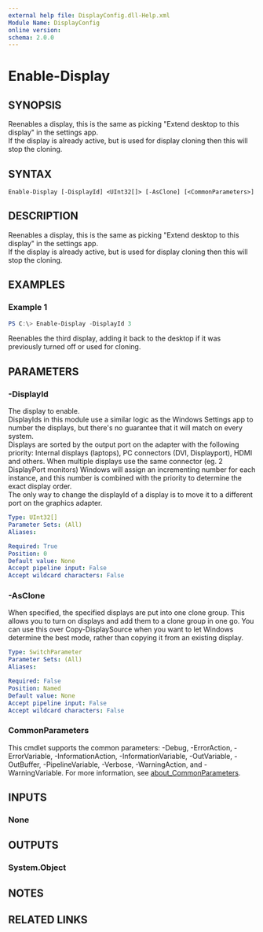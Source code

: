 ```yaml
---
external help file: DisplayConfig.dll-Help.xml
Module Name: DisplayConfig
online version:
schema: 2.0.0
---
```


# Enable-Display

## SYNOPSIS
Reenables a display, this is the same as picking "Extend desktop to this display" in the settings app.  
If the display is already active, but is used for display cloning then this will stop the cloning.

## SYNTAX

```
Enable-Display [-DisplayId] <UInt32[]> [-AsClone] [<CommonParameters>]
```

## DESCRIPTION
Reenables a display, this is the same as picking "Extend desktop to this display" in the settings app.  
If the display is already active, but is used for display cloning then this will stop the cloning.

## EXAMPLES

### Example 1
```powershell
PS C:\> Enable-Display -DisplayId 3
```

Reenables the third display, adding it back to the desktop if it was previously turned off or used for cloning.

## PARAMETERS

### -DisplayId
The display to enable.  
DisplayIds in this module use a similar logic as the Windows Settings app to number the displays, but there's no guarantee that it will match on every system.  
Displays are sorted by the output port on the adapter with the following priority: Internal displays (laptops), PC connectors (DVI, Displayport), HDMI and others.
When multiple displays use the same connector (eg. 2 DisplayPort monitors) Windows will assign an incrementing number for each instance, and this number is combined with the priority to determine the exact display order.  
The only way to change the displayId of a display is to move it to a different port on the graphics adapter.

```yaml
Type: UInt32[]
Parameter Sets: (All)
Aliases:

Required: True
Position: 0
Default value: None
Accept pipeline input: False
Accept wildcard characters: False
```

### -AsClone
When specified, the specified displays are put into one clone group.
This allows you to turn on displays and add them to a clone group in one go.
You can use this over Copy-DisplaySource when you want to let Windows determine the best mode, rather than copying it from an existing display.

```yaml
Type: SwitchParameter
Parameter Sets: (All)
Aliases:

Required: False
Position: Named
Default value: None
Accept pipeline input: False
Accept wildcard characters: False
```

### CommonParameters
This cmdlet supports the common parameters: -Debug, -ErrorAction, -ErrorVariable, -InformationAction, -InformationVariable, -OutVariable, -OutBuffer, -PipelineVariable, -Verbose, -WarningAction, and -WarningVariable. For more information, see [about_CommonParameters](http://go.microsoft.com/fwlink/?LinkID=113216).

## INPUTS

### None

## OUTPUTS

### System.Object
## NOTES

## RELATED LINKS
